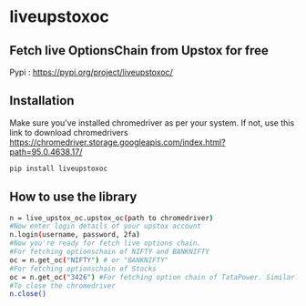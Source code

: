 # liveupstoxoc
## Fetch live OptionsChain from Upstox for free

Pypi : https://pypi.org/project/liveupstoxoc/

## Installation

Make sure you've installed chromedriver as per your system. 
If not, use this link to download chromedrivers https://chromedriver.storage.googleapis.com/index.html?path=95.0.4638.17/


```sh
pip install liveupstoxoc
```


## How to use the library

```sh
n = live_upstox_oc.upstox_oc(path to chromedriver)
#Now enter login details of your upstox account
n.login(username, password, 2fa)
#Now you're ready for fetch live options chain. 
#For fetching optionschain of NIFTY and BANKNIFTY
oc = n.get_oc("NIFTY") # or "BANKNIFTY"
#For fetching optionschain of Stocks
oc = n.get_oc("3426") #For fetching option chain of TataPower. Similarly enter Token of the stocks you want to Fetch options chain for. 
#To close the chromedriver
n.close()
```

